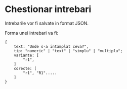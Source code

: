 # Chestionar intrebari #

Intrebarile vor fi salvate in format JSON.

Forma unei intrebari va fi:
```
{
	text: "Unde s-a intamplat ceva?",
	tip: "numeric" | "text" | "simplu" | "multiplu";
	variante: [
		"r1",
	]
	corecte: [
		"r1", "R1".....
	]
}
```

